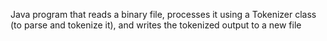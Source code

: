Java program that reads a binary file, processes it using a Tokenizer class (to parse and tokenize it), and writes the tokenized output to a new file
